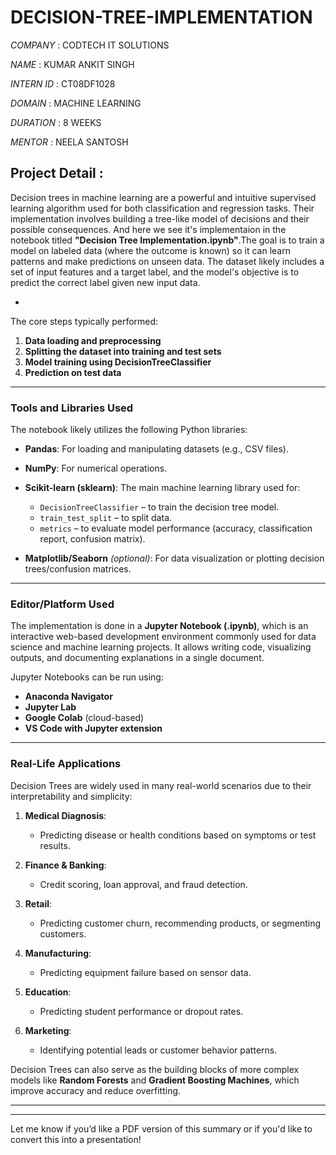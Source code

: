 # DECISION-TREE-IMPLEMENTATION

*COMPANY* : CODTECH IT SOLUTIONS

*NAME* : KUMAR ANKIT SINGH

*INTERN ID* : CT08DF1028

*DOMAIN* : MACHINE LEARNING

*DURATION* : 8 WEEKS

*MENTOR* : NEELA SANTOSH

 ## Project Detail :
 
 Decision trees in machine learning are a powerful and intuitive supervised learning algorithm used for both classification and regression tasks. Their implementation involves building a tree-like model of decisions and their possible consequences. And here we see it's implementaion in the notebook titled **"Decision Tree Implementation.ipynb"**.The goal is to train a model on labeled data (where the outcome is known) so it can learn patterns and make predictions on unseen data. The dataset likely includes a set of input features and a target label, and the model's objective is to predict the correct label given new input data.

-
The core steps typically performed:

1. **Data loading and preprocessing**
2. **Splitting the dataset into training and test sets**
3. **Model training using DecisionTreeClassifier**
4. **Prediction on test data**


---

###  **Tools and Libraries Used**

The notebook likely utilizes the following Python libraries:

* **Pandas**: For loading and manipulating datasets (e.g., CSV files).
* **NumPy**: For numerical operations.
* **Scikit-learn (sklearn)**: The main machine learning library used for:

  * `DecisionTreeClassifier` – to train the decision tree model.
  * `train_test_split` – to split data.
  * `metrics` – to evaluate model performance (accuracy, classification report, confusion matrix).
* **Matplotlib/Seaborn** *(optional)*: For data visualization or plotting decision trees/confusion matrices.

---

###  **Editor/Platform Used**

The implementation is done in a **Jupyter Notebook (.ipynb)**, which is an interactive web-based development environment commonly used for data science and machine learning projects. It allows writing code, visualizing outputs, and documenting explanations in a single document.

Jupyter Notebooks can be run using:

* **Anaconda Navigator**
* **Jupyter Lab**
* **Google Colab** (cloud-based)
* **VS Code with Jupyter extension**

---

###  **Real-Life Applications**

Decision Trees are widely used in many real-world scenarios due to their interpretability and simplicity:

1. **Medical Diagnosis**:

   * Predicting disease or health conditions based on symptoms or test results.
2. **Finance & Banking**:

   * Credit scoring, loan approval, and fraud detection.
3. **Retail**:

   * Predicting customer churn, recommending products, or segmenting customers.
4. **Manufacturing**:

   * Predicting equipment failure based on sensor data.
5. **Education**:

   * Predicting student performance or dropout rates.
6. **Marketing**:

   * Identifying potential leads or customer behavior patterns.

Decision Trees can also serve as the building blocks of more complex models like **Random Forests** and **Gradient Boosting Machines**, which improve accuracy and reduce overfitting.

---



---

Let me know if you’d like a PDF version of this summary or if you'd like to convert this into a presentation!

